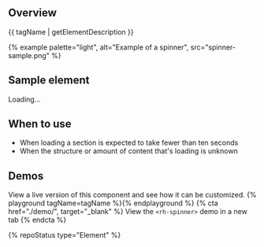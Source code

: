 ## Overview
{{ tagName | getElementDescription }}

{% example palette="light",
           alt="Example of a spinner",
           src="spinner-sample.png" %}



## Sample element
<rh-spinner>Loading...</rh-spinner>



## When to use
  - When loading a section is expected to take fewer than ten seconds
  - When the structure or amount of content that's loading is unknown


## Demos
  View a live version of this component and see how it can be customized.
  {% playground tagName=tagName %}{% endplayground %}
  {% cta href="./demo/", target="_blank" %}
    View the `<rh-spinner>` demo in a new tab
  {% endcta %}


{% repoStatus type="Element" %}

